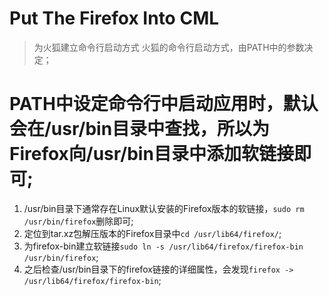 # Put The Firefox Into CML
> 为火狐建立命令行启动方式
> 火狐的命令行启动方式，由PATH中的参数决定；
# PATH中设定命令行中启动应用时，默认会在/usr/bin目录中查找，所以为Firefox向/usr/bin目录中添加软链接即可;
1. /usr/bin目录下通常存在Linux默认安装的Firefox版本的软链接，`sudo rm /usr/bin/firefox`删除即可;
2. 定位到tar.xz包解压版本的Firefox目录中`cd /usr/lib64/firefox/`;
3. 为firefox-bin建立软链接`sudo ln -s /usr/lib64/firefox/firefox-bin /usr/bin/firefox`;
4. 之后检查/usr/bin目录下的firefox链接的详细属性，会发现`firefox -> /usr/lib64/firefox/firefox-bin`;
